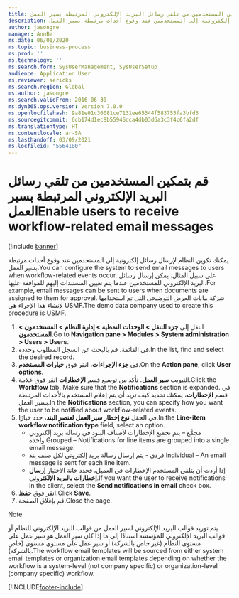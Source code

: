 ```yaml
---
title: قم بتمكين المستخدمين من تلقي رسائل البريد الإلكتروني المرتبطة بسير العمل
description: يمكنك تكوين النظام لإرسال رسائل إلكترونية إلى المستخدمين عند وقوع أحداث مرتبطة بسير العمل.
author: jasongre
manager: AnnBe
ms.date: 06/01/2020
ms.topic: business-process
ms.prod: ''
ms.technology: ''
ms.search.form: SysUserManagement, SysUserSetup
audience: Application User
ms.reviewer: sericks
ms.search.region: Global
ms.author: jasongre
ms.search.validFrom: 2016-06-30
ms.dyn365.ops.version: Version 7.0.0
ms.openlocfilehash: 9a81e01c36081ce7131ee65344f583755fa3bfd3
ms.sourcegitcommit: 6cb174d1ec8b55946dca4db03d6a3c3f4c6fa2df
ms.translationtype: HT
ms.contentlocale: ar-SA
ms.lasthandoff: 03/09/2021
ms.locfileid: "5564180"
---
```

# <a name="enable-users-to-receive-workflow-related-email-messages"></a><span data-ttu-id="e3cce-103">قم بتمكين المستخدمين من تلقي رسائل البريد الإلكتروني المرتبطة بسير العمل</span><span class="sxs-lookup"><span data-stu-id="e3cce-103">Enable users to receive workflow-related email messages</span></span>

[!include [banner](../../includes/banner.md)]

<span data-ttu-id="e3cce-104">يمكنك تكوين النظام لإرسال رسائل إلكترونية إلى المستخدمين عند وقوع أحداث مرتبطة بسير العمل.</span><span class="sxs-lookup"><span data-stu-id="e3cce-104">You can configure the system to send email messages to users when workflow-related events occur.</span></span> <span data-ttu-id="e3cce-105">على سبيل المثال، يمكن إرسال رسائل البريد الإلكتروني للمستخدمين عندما يتم تعيين المستندات إليهم للموافقة عليها.</span><span class="sxs-lookup"><span data-stu-id="e3cce-105">For example, email messages can be sent to users when documents are assigned to them for approval.</span></span> <span data-ttu-id="e3cce-106">شركة بيانات العرض التوضيحي التي تم استخدامها لإنشاء هذا الإجراء هي USMF.</span><span class="sxs-lookup"><span data-stu-id="e3cce-106">The demo data company used to create this procedure is USMF.</span></span>

1. <span data-ttu-id="e3cce-107">انتقل إلى **جزء التنقل > الوحدات النمطية > إدارة النظام > المستخدمون > المستخدمون**.</span><span class="sxs-lookup"><span data-stu-id="e3cce-107">Go to **Navigation pane > Modules > System administration > Users > Users**.</span></span>
2. <span data-ttu-id="e3cce-108">في القائمة، قم بالبحث عن السجل المطلوب وحدده.</span><span class="sxs-lookup"><span data-stu-id="e3cce-108">In the list, find and select the desired record.</span></span>
3. <span data-ttu-id="e3cce-109">في **جزء الإجراءات**، انقر فوق **خيارات المستخدم**.</span><span class="sxs-lookup"><span data-stu-id="e3cce-109">On the **Action pane**, click **User options**.</span></span>
4. <span data-ttu-id="e3cce-110">انقر فوق علامة‏‎ التبويب **سير العمل**. تأكد من توسيع قسم **الإخطارات‏‎**.</span><span class="sxs-lookup"><span data-stu-id="e3cce-110">Click the **Workflow** tab. Make sure that the **Notifications** section is expanded.</span></span> <span data-ttu-id="e3cce-111">في قسم **الإخطارات**، يمكنك تحديد كيف تريد أن يتم إعلام المستخدم بالأحداث المرتبطة بسير العمل.</span><span class="sxs-lookup"><span data-stu-id="e3cce-111">In the **Notifications** section, you can specify how you want the user to be notified about workflow-related events.</span></span>  
5. <span data-ttu-id="e3cce-112">في الحقل **نوع إخطار سير العمل لعنصر البند**، حدد خيارًا.</span><span class="sxs-lookup"><span data-stu-id="e3cce-112">In the **Line-item workflow notification type** field, select an option.</span></span>
    - <span data-ttu-id="e3cce-113">مجمَّع‬ – يتم تجميع الإخطارات لأصناف البنود في رسالة بريد إلكتروني واحدة.</span><span class="sxs-lookup"><span data-stu-id="e3cce-113">Grouped – Notifications for line items are grouped into a single email message.</span></span>
    - <span data-ttu-id="e3cce-114">فردي - يتم إرسال رسالة بريد إلكتروني لكل صنف بند.</span><span class="sxs-lookup"><span data-stu-id="e3cce-114">Individual – An email message is sent for each line item.</span></span>  
    - <span data-ttu-id="e3cce-115">إذا أردت أن يتلقى المستخدم الإخطارات في العميل، فحدد خانة الاختيار **إرسال إخطارات بالبريد الإلكتروني**.</span><span class="sxs-lookup"><span data-stu-id="e3cce-115">If you want the user to receive notifications in the client, select the **Send notifications in email** check box.</span></span>  
6. <span data-ttu-id="e3cce-116">انقر فوق **حفظ**.</span><span class="sxs-lookup"><span data-stu-id="e3cce-116">Click **Save**.</span></span>
7. <span data-ttu-id="e3cce-117">قم بإغلاق الصفحة.</span><span class="sxs-lookup"><span data-stu-id="e3cce-117">Close the page.</span></span>

> [!NOTE]
> <span data-ttu-id="e3cce-118">يتم توريد قوالب البريد الإلكتروني لسير العمل من قوالب البريد الإلكتروني للنظام أو قوالب البريد الإلكتروني للمؤسسة استنادًا إلى ما إذا كان سير العمل هو سير عمل على مستوى النظام (غير خاص بالشركة) أو سير عمل على مستوي مستوى (خاص بالشركة).</span><span class="sxs-lookup"><span data-stu-id="e3cce-118">The workflow email templates will be sourced from either system email templates or organization email templates depending on whether the workflow is a system-level (not company specific) or organization-level (company specific) workflow.</span></span>


[!INCLUDE[footer-include](../../../../includes/footer-banner.md)]